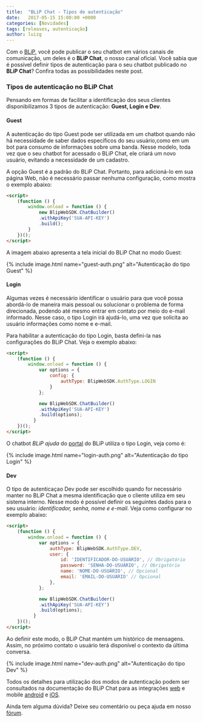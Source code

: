 ```yaml
---
title:  "BLiP Chat - Tipos de autenticação"
date:   2017-05-15 15:00:00 +0000
categories: [Novidades]
tags: [releases, autenticação]
author: luizg
---
```


Com o [BLiP](https://blip.ai), você pode publicar o seu chatbot em vários canais de comunicação, um deles é o **BLiP Chat**, o nosso canal oficial. Você sabia que é possível definir tipos de autenticação para o seu chatbot publicado no  **BLiP Chat**? Confira todas as possibilidades neste post.

<!--preview-->

### Tipos de autenticação no BLiP Chat

Pensando em formas de facilitar a identificação dos seus clientes disponibilizamos 3 tipos de autenticação: **Guest, Login e Dev**. 

#### Guest

A autenticação do tipo Guest pode ser utilizada em um chatbot quando não há necessidade de saber dados específicos do seu usuário,como em um bot para consumo de informações sobre uma banda. Nesse modelo, toda vez que o seu chatbot for acessado o BLiP Chat, ele criará um novo usuário, evitando a necessidade de um cadastro. 

A opção Guest é a padrão do BLiP Chat. Portanto, para adicioná-lo em sua página Web, não é necessário passar nenhuma configuração, como mostra o exemplo abaixo:  

```html
<script>
    (function () {
        window.onload = function () {
            new BlipWebSDK.ChatBuilder()
            .withApiKey('SUA-API-KEY')
            .build();
        }
    })();
</script>
```

A imagem abaixo apresenta a tela inicial do BLiP Chat no modo Guest:

{% include image.html name="guest-auth.png" alt="Autenticação do tipo Guest" %}


#### Login

Algumas vezes é necessário identificar o usuário para que você possa abordá-lo de maneira mais pessoal ou solucionar o problema de forma direcionada, podendo até mesmo entrar em contato por meio do e-mail informado. Nesse caso, o tipo Login irá ajudá-lo, uma vez que solicita ao usuário informações como nome e e-mail.

Para habilitar a autenticação do tipo Login, basta defini-la nas configurações do BLiP Chat. Veja o exemplo abaixo:

```html
<script>
    (function () {
        window.onload = function () {
            var options = {
                config: {
                    authType: BlipWebSDK.AuthType.LOGIN
                }
            };

            new BlipWebSDK.ChatBuilder()
            .withApiKey('SUA-API-KEY')
            .build(options);
          }
    })();
</script>
```

O chatbot *BLiP ajuda* do [portal](https://blip.ai) do BLiP utiliza o tipo Login, veja como é:

{% include image.html name="login-auth.png" alt="Autenticação do tipo Login" %}

#### Dev    

O tipo de autenticaçao Dev pode ser escolhido quando for necessário manter no BLiP Chat a mesma identificação que o cliente utiliza em seu sistema interno. Nesse modo é possível definir os seguintes dados para o seu usuário: *identificador, senha, nome e e-mail*. Veja como configurar no exemplo abaixo:


```html
<script>
    (function () {
        window.onload = function () {
            var options = {
                authType: BlipWebSDK.AuthType.DEV,
                user: { 
                    id: 'IDENTIFICADOR-DO-USUÁRIO', // Obrigatório
                    password: 'SENHA-DO-USUÁRIO', // Obrigatório
                    name: 'NOME-DO-USUÁRIO', // Opcional
                    email: 'EMAIL-DO-USUÁRIO' // Opcional
                },
            };

            new BlipWebSDK.ChatBuilder()
            .withApiKey('SUA-API-KEY')
            .build(options);
          }
    })();
</script>
```

Ao definir este modo, o BLiP Chat mantém um histórico de mensagens. Assim, no próximo contato o usuário terá disponível o contexto da última conversa. 

{% include image.html name="dev-auth.png" alt="Autenticação do tipo Dev" %}

Todos os detalhes para utilização dos modos de autenticação podem ser consultados na documentação do BLiP Chat para as integrações [web](https://github.com/takenet/blip-sdk-web) e mobile [android](https://github.com/takenet/blip-sdk-android) e [iOS](https://github.com/takenet/blip-sdk-ios).


Ainda tem alguma dúvida? Deixe seu comentário ou peça ajuda em nosso [fórum](http://forum.blip.ai).
